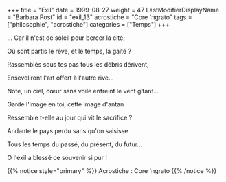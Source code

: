+++
title = "Exil"
date = 1999-08-27
weight = 47
LastModifierDisplayName = "Barbara Post"
id = "exil_13"
acrostiche = "Core 'ngrato"
tags = ["philosophie", "acrostiche"]
categories = ["Temps"]
+++

... Car il n'est de soleil pour bercer la cité;

Où sont partis le rêve, et le temps, la gaîté ?

Rassemblés sous tes pas tous les débris dérivent,

Enseveliront l'art offert à l'autre rive...

Note, un ciel, cœur sans voile enfreint le vent gîtant...

Garde l'image en toi, cette image d'antan

Ressemble t-elle au jour qui vit le sacrifice ?

Andante le pays perdu sans qu'on saisisse

Tous les temps du passé, du présent, du futur...

O l'exil a blessé ce souvenir si pur !

{{% notice style="primary" %}}
Acrostiche : Core 'ngrato
{{% /notice %}}
